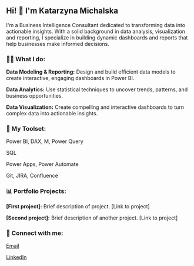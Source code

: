 ## Hi! 👋 I'm Katarzyna Michalska

I'm a Business Intelligence Consultant dedicated to transforming data into actionable insights. With a solid background in data analysis, visualization and reporting, I specialize in building dynamic dashboards and reports that help businesses make informed decisions.



### :sassy_woman: What I do:

**Data Modeling & Reporting:** Design and build efficient data models to create interactive, engaging dashboards in Power BI.

**Data Analytics:** Use statistical techniques to uncover trends, patterns, and business opportunities.

**Data Visualization:** Create compelling and interactive dashboards to turn complex data into actionable insights.



### :wrench: My Toolset:

Power BI, DAX, M, Power Query

SQL

Power Apps, Power Automate

Git, JIRA, Confluence



### :bar_chart: Portfolio Projects:

**[First project]:** Brief description of project. [Link to project]

**[Second project]:** Brief description of another project. [Link to project]



### :handshake: Connect with me:

[Email](mailto:kjm.michalska@gmail.com)

[LinkedIn](https://www.linkedin.com/in/katarzyna-joanna-michalska)


